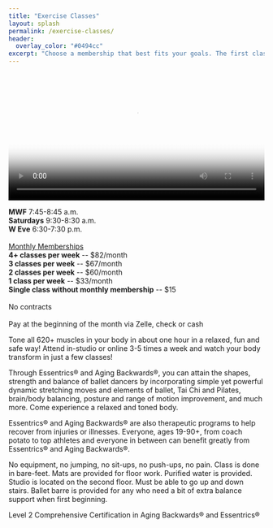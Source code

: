 ```yaml
---
title: "Exercise Classes"
layout: splash
permalink: /exercise-classes/
header:
  overlay_color: "#0494cc"
excerpt: "Choose a membership that best fits your goals. The first class is **always** free"
---
```


<!--<table>
  <colgroup>
    <col span="1" style="width: 70%;">
    <col span="1" style="width: 30%;">
  </colgroup>
 
  <tbody>
  <tr>
    <td>
      <video class="video" width="100%" poster="/assets/images/family_package.png" controls="true" autobuffer="true">
        <source src="/assets/videos/essentrics.mp4" type="video/mp4">
      </video>
    </td>
    <td>
      <b>MWF</b> 7:45-8:45 a.m.<br>
      <b>Saturdays</b> 9:30-8:30 a.m.<br>
      <b>W Eve</b> 6:30-7:30 p.m.<br><br>
      <u>Monthly Memberships</u><br>
      <b>4+ classes per week</b> -- $82/month<br>
      <b>3 classes per week</b> -- $67/month<br>
      <b>2 classes per week</b> -- $60/month<br>
      <b>1 class per week</b> -- $33/month<br>
      <b>Single class without monthly membership</b> -- $15<br><br>
      No contracts<br><br>
      Pay at the beginning of the month via Zelle, check or cash<br>
    </td>
  </tr>
  </tbody>
</table>-->

<video class="video" width="100%" poster="/assets/images/family_package.png" controls="true" autobuffer="true">
  <source src="/assets/videos/essentrics.mp4" type="video/mp4">
</video>

<b>MWF</b> 7:45-8:45 a.m.<br>
<b>Saturdays</b> 9:30-8:30 a.m.<br>
<b>W Eve</b> 6:30-7:30 p.m.<br><br>
<u>Monthly Memberships</u><br>
<b>4+ classes per week</b> -- $82/month<br>
<b>3 classes per week</b> -- $67/month<br>
<b>2 classes per week</b> -- $60/month<br>
<b>1 class per week</b> -- $33/month<br>
<b>Single class without monthly membership</b> -- $15<br><br>
No contracts<br><br>
Pay at the beginning of the month via Zelle, check or cash

Tone all 620+ muscles in your body in about one hour in a relaxed, fun and safe way! Attend in-studio or online 3-5 times a week and watch your body transform in just a few classes!

Through Essentrics® and Aging Backwards®, you can attain the shapes, strength and balance of ballet dancers by incorporating simple yet powerful dynamic stretching moves and elements of ballet, Tai Chi and Pilates, brain/body balancing, posture and range of motion improvement, and much more. Come experience a relaxed and toned body.

Essentrics® and Aging Backwards® are also therapeutic programs to help recover from injuries or illnesses. Everyone, ages 19-90+, from coach potato to top athletes and everyone in between can benefit greatly from Essentrics® and Aging Backwards®.

No equipment, no jumping, no sit-ups, no push-ups, no pain. Class is done in bare-feet. Mats are provided for floor work. Purified water is provided. Studio is located on the second floor. Must be able to go up and down stairs. Ballet barre is provided for any who need a bit of extra balance support when first beginning.

Level 2 Comprehensive Certification in Aging Backwards® and Essentrics®
